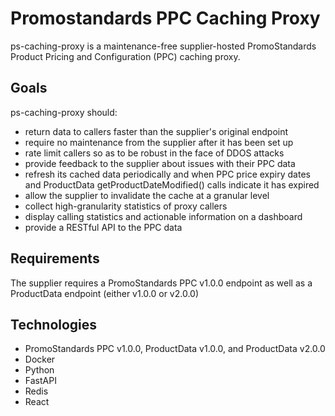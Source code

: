 # Promostandards PPC Caching Proxy

ps-caching-proxy is a maintenance-free supplier-hosted PromoStandards Product Pricing and Configuration (PPC) caching proxy.

## Goals

ps-caching-proxy should:
- return data to callers faster than the supplier's original endpoint
- require no maintenance from the supplier after it has been set up
- rate limit callers so as to be robust in the face of DDOS attacks
- provide feedback to the supplier about issues with their PPC data
- refresh its cached data periodically and when PPC price expiry dates and ProductData getProductDateModified() calls indicate it has expired
- allow the supplier to invalidate the cache at a granular level
- collect high-granularity statistics of proxy callers
- display calling statistics and actionable information on a dashboard
- provide a RESTful API to the PPC data


## Requirements

The supplier requires a PromoStandards PPC v1.0.0 endpoint as well as a ProductData endpoint (either v1.0.0 or v2.0.0)


## Technologies

- PromoStandards PPC v1.0.0, ProductData v1.0.0, and ProductData v2.0.0
- Docker
- Python
- FastAPI
- Redis
- React

